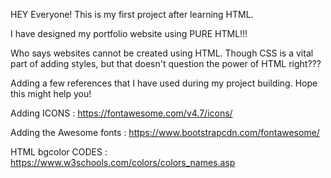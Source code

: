 HEY Everyone! This is my first project after learning HTML.

I have designed my portfolio website using PURE HTML!!!

Who says websites cannot be created using HTML. Though CSS is a vital part of adding styles, but that doesn't question the power of HTML right???

Adding a few references that I have used during my project building.
Hope this might help you!

Adding ICONS : https://fontawesome.com/v4.7/icons/

Adding the Awesome fonts : https://www.bootstrapcdn.com/fontawesome/

HTML bgcolor CODES : https://www.w3schools.com/colors/colors_names.asp


